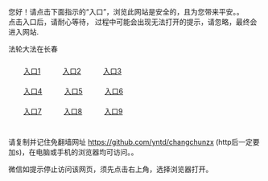 您好！请点击下面指示的“入口”，浏览此网站是安全的，且为您带来平安。。 <br/>
点击入口后，请耐心等待， 过程中可能会出现无法打开的提示，请忽略，最终会进入网站. </br>

法轮大法在长春<br/>
<div style="padding:10px"><a style="margin:20px" target="_blank" href="https://de7sxd9fxyrm.cloudfront.net/2Qpsp?vvhrrppr" id="ccLink1" rel="nofollow">入口1</a> <a target="_blank" style="margin:20px" href="https://d2kyp0m5efz2l.cloudfront.net/2Qpsp?gbssvlnu" id="ccLink2" rel="nofollow">入口2</a> <a style="margin:20px" target="_blank" href="https://d342e1aahb9fiv.cloudfront.net/2Qpsp?amzyzdpx" id="ccLink3" rel="nofollow">入口3</a></div>

<div style="padding:10px" ><a style="margin:20px" target="_blank" href="https://de7sxd9fxyrm.cloudfront.net/2Qpsp?vvhrrppr" id="ccLink4" rel="nofollow">入口4</a> <a style="margin:20px" href="https://d2kyp0m5efz2l.cloudfront.net/2Qpsp?gbssvlnu" target="_blank" id="ccLink5" rel="nofollow">入口5</a> <a style="margin:20px" href="https://d342e1aahb9fiv.cloudfront.net/2Qpsp?amzyzdpx" target="_blank" id="ccLink6" rel="nofollow">入口6</a></div>

<div style="padding:10px"><a style="margin:20px" target="_blank" href="https://de7sxd9fxyrm.cloudfront.net/2Qpsp?vvhrrppr" id="ccLink7" rel="nofollow">入口7</a> <a style="margin:20px" href="https://d2kyp0m5efz2l.cloudfront.net/2Qpsp?gbssvlnu" target="_blank" id="ccLink8" rel="nofollow">入口8</a> <a style="margin:20px" target="_blank" href="https://d342e1aahb9fiv.cloudfront.net/2Qpsp?amzyzdpx" id="ccLink9" rel="nofollow">入口9</a></div>

<br/>



请复制并记住免翻墙网址 https://github.com/yntd/changchunzx (http后一定要加s)，在电脑或手机的浏览器均可访问。。<br/>

微信如提示停止访问该网页，须先点击右上角，选择浏览器打开。
